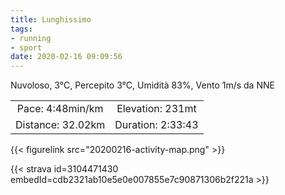 ```yaml
---
title: Lunghissimo
tags:
- running
- sport
date: 2020-02-16 09:09:56
---
```

Nuvoloso, 3°C, Percepito 3°C, Umidità 83%, Vento 1m/s da NNE

| | |
| :-: | :-: |
| Pace: 4:48min/km | Elevation: 231mt |
| Distance: 32.02km | Duration: 2:33:43 |



{{< figurelink src="20200216-activity-map.png" >}}


{{< strava id=3104471430 embedId=cdb2321ab10e5e0e007855e7c90871306b2f221a >}}
